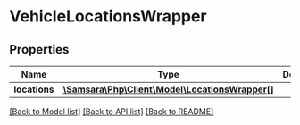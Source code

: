 # VehicleLocationsWrapper

## Properties
Name | Type | Description | Notes
------------ | ------------- | ------------- | -------------
**locations** | [**\Samsara\Php\Client\Model\LocationsWrapper[]**](LocationsWrapper.md) |  | [optional] 

[[Back to Model list]](../../README.md#documentation-for-models) [[Back to API list]](../../README.md#documentation-for-api-endpoints) [[Back to README]](../../README.md)


